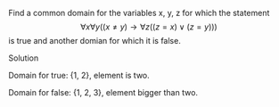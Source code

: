 Find a common domain for the variables x, y, z for which the statement $$\forall x \forall y ((x \ne y) \rightarrow \forall z ((z = x) \vee (z = y)))$$ is true and another domian for which it is false.

Solution

Domain for true: {1, 2}, element is two.

Domain for false: {1, 2, 3}, element bigger than two.